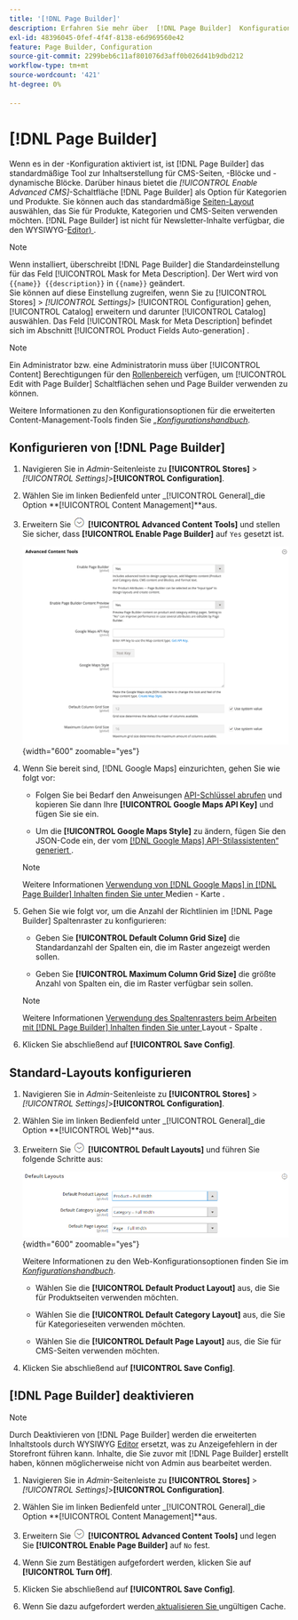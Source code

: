 ```yaml
---
title: '[!DNL Page Builder]'
description: Erfahren Sie mehr über  [!DNL Page Builder]  Konfiguration von Funktionen in der Admin Console für Adobe Commerce und Magento Open Source.
exl-id: 48396045-0fef-4f4f-8138-e6d969560e42
feature: Page Builder, Configuration
source-git-commit: 2299beb6c11af801076d3aff0b026d41b9dbd212
workflow-type: tm+mt
source-wordcount: '421'
ht-degree: 0%

---
```


# [!DNL Page Builder]

Wenn es in der -Konfiguration aktiviert ist, ist [!DNL Page Builder] das standardmäßige Tool zur Inhaltserstellung für CMS-Seiten, -Blöcke und -dynamische Blöcke. Darüber hinaus bietet die _[!UICONTROL Enable Advanced CMS]_-Schaltfläche [!DNL Page Builder] als Option für Kategorien und Produkte. Sie können auch das standardmäßige [Seiten-Layout](../content-design/page-layout.md) auswählen, das Sie für Produkte, Kategorien und CMS-Seiten verwenden möchten. [!DNL Page Builder] ist nicht für Newsletter-Inhalte verfügbar, die den WYSIWYG-[Editor) ](../content-design/editor.md).

>[!NOTE]
>
>Wenn installiert, überschreibt [!DNL Page Builder] die Standardeinstellung für das Feld [!UICONTROL Mask for Meta Description]. Der Wert wird von `{{name}} {{description}}` in `{{name}}` geändert.
><br>
>Sie können auf diese Einstellung zugreifen, wenn Sie zu [!UICONTROL Stores] > _[!UICONTROL Settings]_> [!UICONTROL Configuration] gehen, [!UICONTROL Catalog] erweitern und darunter [!UICONTROL Catalog] auswählen. Das Feld [!UICONTROL Mask for Meta Description] befindet sich im Abschnitt [!UICONTROL Product Fields Auto-generation] .

>[!NOTE]
>
>Ein Administrator bzw. eine Administratorin muss über [!UICONTROL Content] Berechtigungen für den [Rollenbereich](../systems/permissions-user-roles.md) verfügen, um [!UICONTROL Edit with Page Builder] Schaltflächen sehen und Page Builder verwenden zu können.

Weitere Informationen zu den Konfigurationsoptionen für die erweiterten Content-Management-Tools finden Sie [_„Konfigurationshandbuch_](../configuration-reference/general/content-management.md).

## Konfigurieren von [!DNL Page Builder]

1. Navigieren Sie in _Admin_-Seitenleiste zu **[!UICONTROL Stores]** > _[!UICONTROL Settings]_>**[!UICONTROL Configuration]**.

1. Wählen Sie im linken Bedienfeld unter _[!UICONTROL General]_die Option **[!UICONTROL Content Management]**aus.

1. Erweitern Sie ![Erweiterungsauswahl](../assets/icon-display-expand.png) **[!UICONTROL Advanced Content Tools]** und stellen Sie sicher, dass **[!UICONTROL Enable Page Builder]** auf `Yes` gesetzt ist.

   ![Erweiterte Inhalts-Tools](../configuration-reference/general/assets/content-management-advanced-content-tools.png){width="600" zoomable="yes"}

1. Wenn Sie bereit sind, [!DNL Google Maps] einzurichten, gehen Sie wie folgt vor:

   - Folgen Sie bei Bedarf den Anweisungen [API-Schlüssel abrufen][1] und kopieren Sie dann Ihre **[!UICONTROL Google Maps API Key]** und fügen Sie sie ein.

   - Um die **[!UICONTROL Google Maps Style]** zu ändern, fügen Sie den JSON-Code ein, der vom [[!DNL Google Maps] API-Stilassistenten“ generiert ][2].

   >[!NOTE]
   >
   >Weitere Informationen [ Verwendung von [!DNL Google Maps] in [!DNL Page Builder] Inhalten finden Sie unter ](map.md)Medien - Karte .

1. Gehen Sie wie folgt vor, um die Anzahl der Richtlinien im [!DNL Page Builder] Spaltenraster zu konfigurieren:

   - Geben Sie **[!UICONTROL Default Column Grid Size]** die Standardanzahl der Spalten ein, die im Raster angezeigt werden sollen.

   - Geben Sie **[!UICONTROL Maximum Column Grid Size]** die größte Anzahl von Spalten ein, die im Raster verfügbar sein sollen.

   >[!NOTE]
   >
   >Weitere Informationen [ Verwendung des Spaltenrasters beim Arbeiten mit [!DNL Page Builder] Inhalten finden Sie unter ](column.md)Layout - Spalte .

1. Klicken Sie abschließend auf **[!UICONTROL Save Config]**.

## Standard-Layouts konfigurieren

1. Navigieren Sie in _Admin_-Seitenleiste zu **[!UICONTROL Stores]** > _[!UICONTROL Settings]_>**[!UICONTROL Configuration]**.

1. Wählen Sie im linken Bedienfeld unter _[!UICONTROL General]_die Option **[!UICONTROL Web]**aus.

1. Erweitern Sie ![Erweiterungsauswahl](../assets/icon-display-expand.png) **[!UICONTROL Default Layouts]** und führen Sie folgende Schritte aus:

   ![Standard-Layouts](../configuration-reference/general/assets/web-default-layouts.png){width="600" zoomable="yes"}

   Weitere Informationen zu den Web-Konfigurationsoptionen finden Sie im [_Konfigurationshandbuch_](../configuration-reference/general/web.md#default-layouts).

   - Wählen Sie die **[!UICONTROL Default Product Layout]** aus, die Sie für Produktseiten verwenden möchten.

   - Wählen Sie die **[!UICONTROL Default Category Layout]** aus, die Sie für Kategorieseiten verwenden möchten.

   - Wählen Sie die **[!UICONTROL Default Page Layout]** aus, die Sie für CMS-Seiten verwenden möchten.

1. Klicken Sie abschließend auf **[!UICONTROL Save Config]**.

## [!DNL Page Builder] deaktivieren

>[!NOTE]
>
>Durch Deaktivieren von [!DNL Page Builder] werden die erweiterten Inhaltstools durch WYSIWYG [Editor](../content-design/editor.md) ersetzt, was zu Anzeigefehlern in der Storefront führen kann. Inhalte, die Sie zuvor mit [!DNL Page Builder] erstellt haben, können möglicherweise nicht von Admin aus bearbeitet werden.

1. Navigieren Sie in _Admin_-Seitenleiste zu **[!UICONTROL Stores]** > _[!UICONTROL Settings]_>**[!UICONTROL Configuration]**.

1. Wählen Sie im linken Bedienfeld unter _[!UICONTROL General]_die Option **[!UICONTROL Content Management]**aus.

1. Erweitern Sie ![Erweiterungsauswahl](../assets/icon-display-expand.png) **[!UICONTROL Advanced Content Tools]** und legen Sie **[!UICONTROL Enable Page Builder]** auf `No` fest.

1. Wenn Sie zum Bestätigen aufgefordert werden, klicken Sie auf **[!UICONTROL Turn Off]**.

1. Klicken Sie abschließend auf **[!UICONTROL Save Config]**.

1. Wenn Sie dazu aufgefordert werden[ aktualisieren Sie ](../systems/cache-management.md) ungültigen Cache.

[1]: https://developers.google.com/maps/documentation/javascript/get-api-key
[2]: https://mapstyle.withgoogle.com/
